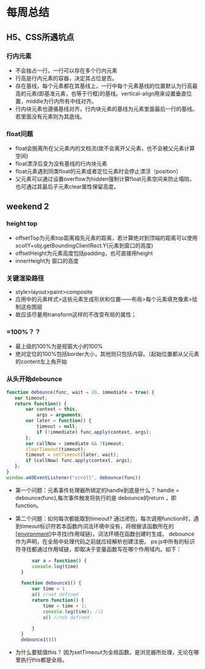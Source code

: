 # 每周总结

## H5、CSS所遇坑点

### 行内元素

- 不会独占一行，一行可以存在多个行内元素
- 行高是行内元素的容器，决定其占位是否。
- 存在基线，每个元素都在其基线上，一行中每个元素基线的位置默认为行高最高的元素(即基准元素，也等于行框)的基线。vertical-align用来设置垂直位置，middle为行内所有中线对齐。
- 行内块元素也遵循基线对齐，行内块元素的基线为元素里面最后一行的基线。若里面没有元素则为其底线。

### float问题

- float会脱离所在父元素内的文档流(故不会离开父元素，也不会被父元素计算空间)
- float漂浮后变为没有基线的行内块元素
- float元素遇到同类float的元素或者定位元素时会停止漂浮（position）
- 父元素可以通过设置overflow为hidden强制计算float元素空间来防止塌陷，也可通过其最后子元素clear属性保留高度。

## weekend 2

### height top

- offsetTop为元素top距离祖先元素的距离，若计算绝对到顶端的距离可以使用scollY+obj.getBoundingClientRect.Y(元素到窗口的高度)
- offsetHeight为元素高度包括padding，也可直接用height
- innerHeight为 窗口的高度

### 关键渲染路径

- style>layout>paint>composite
- 应用中的元素样式>这些元素生成形状和位置——布局>每个元素填充像素>绘制这些图层
- 故应该尽量用transform这样的不改变布局的属性；

### =100%？？

- 最上级的100%为是视窗大小的100%
- 绝对定位的100%包括border大小，其他则只包括内容。（起始位置都从父元素的content左上角开始

### 从头开始debounce

 ```js
function debounce(func, wait = 20, immediate = true) {
    var timeout;
    return function() {
        var context = this,
            args = arguments;
        var later = function() {
            timeout = null;
            if (!immediate) func.apply(context, args);
        };
        var callNow = immediate && !timeout;
        clearTimeout(timeout);
        timeout = setTimeout(later, wait);
        if (callNow) func.apply(context, args);
    };
}
window.addEventListener("scroll", debounce(func))
 ```

- 第一个问题：元素事件处理器所绑定的handle到底是什么？
  handle = debounce(func),每次事件触发将执行的是 debounce的return ，即function。

- 第二个问题：如何每次都能取到timeout?
  通过闭包，每次调用function时，遇到timeout标识符若本函数内词法环境中没有，将根据该函数所在的[[environment]](函数自身注册时的词法环境)中寻找(作用域链)，词法环境在函数创建时生成。 debounce作为声明，在全局中处理代码之前就应经解析创建注册。
  ps:js中所有的标识符寻找都通过作用域链，即取决于变量函数写在哪个作用域内。如下：

  ```js
        var a = function() {
        console.log(time)
    }

    function debounce1() {
        var time = 1
        a() //not defined
        return function() {
            time = time + 1;
            console.log(time); //2
            a() //not defined

        }
    }
    debounce1()()
  ```

- 为什么要赋值this？
  因为setTimeout为全局函数，是浏览器所处理，无论在哪里执行this都是全局。
